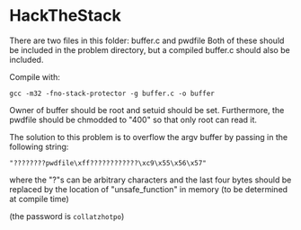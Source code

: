 # HackTheStack
There are two files in this folder: buffer.c and pwdfile
Both of these should be included in the problem directory, but a compiled buffer.c should also be included.

Compile with:

    gcc -m32 -fno-stack-protector -g buffer.c -o buffer

Owner of buffer should be root and setuid should be set.
Furthermore, the pwdfile should be chmodded to "400" so that only root can read it.

The solution to this problem is to overflow the argv buffer by passing in the following string:

    "????????pwdfile\xff????????????\xc9\x55\x56\x57" 

where the "?"s can be arbitrary characters and the last four bytes
should be replaced by the location of "unsafe_function" in memory (to be determined at compile time)

(the password is `collatzhotpo`)
